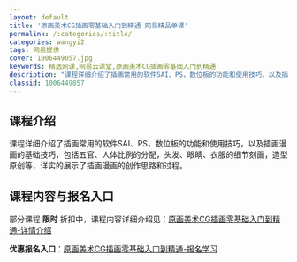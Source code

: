 ```yaml
---
layout: default
title: '原画美术CG插画零基础入门到精通-网易精品单课'
permalink: /:categories/:title/
categories: wangyi2
tags: 网易提供
cover: 1006449057.jpg
keywords: 精选网课,网易云课堂,原画美术CG插画零基础入门到精通
description: "课程详细介绍了插画常用的软件SAI、PS，数位板的功能和使用技巧，以及插画漫画的基础技巧，包括五官、人体比例的分配，头发、眼睛、衣服的细节刻画，造型原创等，详实的展示了插画漫画的创作思路和过"
classid: 1006449057
---
```


## 课程介绍

课程详细介绍了插画常用的软件SAI、PS，数位板的功能和使用技巧，以及插画漫画的基础技巧，包括五官、人体比例的分配，头发、眼睛、衣服的细节刻画，造型原创等，详实的展示了插画漫画的创作思路和过程。

## 课程内容与报名入口

部分课程 **限时** 折扣中，课程内容详细介绍见：[原画美术CG插画零基础入门到精通-详情介绍](https://study.163.com/course/introduction/1006449057.htm?share=1&shareId=1025206652&utm_campaign=share&utm_medium=iphoneShare&utm_source=&utm_u=1025206652)

**优惠报名入口**：[原画美术CG插画零基础入门到精通-报名学习](https://study.163.com/course/introduction/1006449057.htm?share=1&shareId=1025206652&utm_campaign=share&utm_medium=iphoneShare&utm_source=&utm_u=1025206652)

